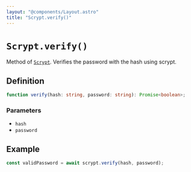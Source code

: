 ```yaml
---
layout: "@components/Layout.astro"
title: "Scrypt.verify()"
---
```


# `Scrypt.verify()`

Method of [`Scrypt`](/reference/main/Scrypt). Verifies the password with the hash using scrypt.

## Definition

```ts
function verify(hash: string, password: string): Promise<boolean>;
```

### Parameters

- `hash`
- `password`

## Example

```ts
const validPassword = await scrypt.verify(hash, password);
```
